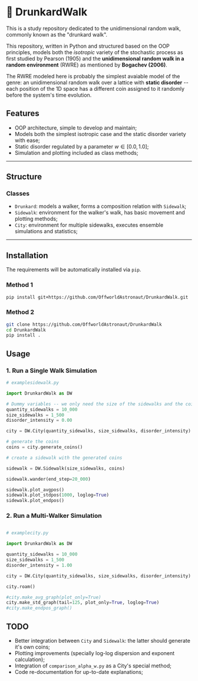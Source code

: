 # 🍺 DrunkardWalk

This is a study repository dedicated to the unidimensional random walk, commonly known as the "drunkard walk".

This repository, written in Python and structured based on the OOP principles, models both the *isotropic* variety of the stochastic process as first studied by Pearson (1905) and the **unidimensional random walk in a random environment** (RWRE) as mentioned by **Bogachev (2006)**. 

The RWRE modeled here is probably the simplest avaiable model of the genre: an unidimensional random walk over a lattice with **static disorder** -- each position of the 1D space has a different coin assigned to it randomly before the system's time evolution.

## Features

- OOP architecture, simple to develop and maintain; 
- Models both the simplest isotropic case and the static disorder variety with ease; 
- Static disorder regulated by a parameter $w \in [0.0, 1.0]$;
- Simulation and plotting included as class methods; 

---

## Structure

### Classes

- ``Drunkard``: models a walker, forms a composition relation with ``Sidewalk``; 
- ``Sidewalk``: environment for the walker's walk, has basic movement and plotting methods; 
- ``City``: environment for multiple sidewalks, executes ensemble simulations and statistics;

---

## Installation

The requirements will be automatically installed via ``pip``.

### Method 1

```bash
pip install git+https://github.com/OffworldAstronaut/DrunkardWalk.git
```

### Method 2

```bash
git clone https://github.com/OffworldAstronaut/DrunkardWalk
cd DrunkardWalk
pip install .
```

## Usage

### 1. Run a Single Walk Simulation

```python
# examplesidewalk.py

import DrunkardWalk as DW

# Dummy variables -- we only need the size of the sidewalks and the coins 
quantity_sidewalks = 10_000
size_sidewalks = 1_500
disorder_intensity = 0.00

city = DW.City(quantity_sidewalks, size_sidewalks, disorder_intensity)

# generate the coins 
coins = city.generate_coins()

# create a sidewalk with the generated coins

sidewalk = DW.Sidewalk(size_sidewalks, coins)

sidewalk.wander(end_step=20_000)

sidewalk.plot_avgpos()
sidewalk.plot_stdpos(1000, loglog=True)
sidewalk.plot_endpos()

```

### 2. Run a Multi-Walker Simulation

```python

# examplecity.py 

import DrunkardWalk as DW

quantity_sidewalks = 10_000
size_sidewalks = 1_500
disorder_intensity = 1.00

city = DW.City(quantity_sidewalks, size_sidewalks, disorder_intensity)

city.roam()

#city.make_avg_graph(plot_only=True)
city.make_std_graph(tail=125, plot_only=True, loglog=True)
#city.make_endpos_graph()
```

## TODO

- Better integration between ``City`` and ``Sidewalk``: the latter should generate it's own coins;
- Plotting improvements (specially log-log dispersion and exponent calculation); 
- Integration of ``comparison_alpha_w.py`` as a City's special method;
- Code re-documentation for up-to-date explanations;